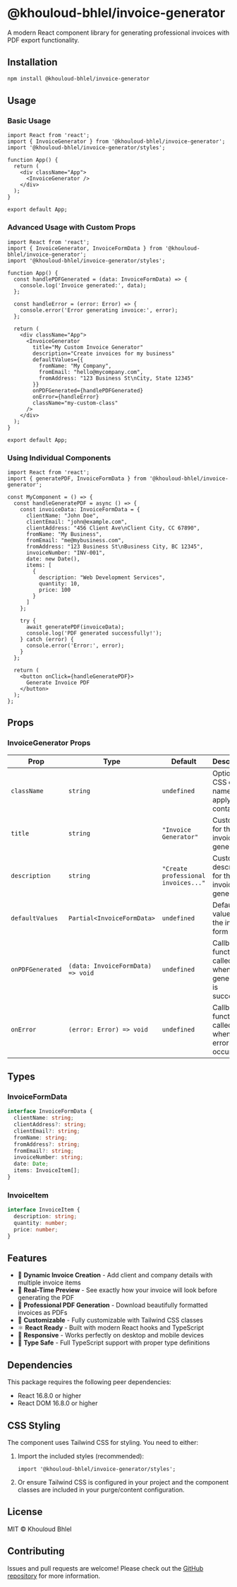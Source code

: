 # @khouloud-bhlel/invoice-generator

A modern React component library for generating professional invoices with PDF export functionality.

## Installation

```bash
npm install @khouloud-bhlel/invoice-generator
```

## Usage

### Basic Usage

```tsx
import React from 'react';
import { InvoiceGenerator } from '@khouloud-bhlel/invoice-generator';
import '@khouloud-bhlel/invoice-generator/styles';

function App() {
  return (
    <div className="App">
      <InvoiceGenerator />
    </div>
  );
}

export default App;
```

### Advanced Usage with Custom Props

```tsx
import React from 'react';
import { InvoiceGenerator, InvoiceFormData } from '@khouloud-bhlel/invoice-generator';
import '@khouloud-bhlel/invoice-generator/styles';

function App() {
  const handlePDFGenerated = (data: InvoiceFormData) => {
    console.log('Invoice generated:', data);
  };

  const handleError = (error: Error) => {
    console.error('Error generating invoice:', error);
  };

  return (
    <div className="App">
      <InvoiceGenerator
        title="My Custom Invoice Generator"
        description="Create invoices for my business"
        defaultValues={{
          fromName: "My Company",
          fromEmail: "hello@mycompany.com",
          fromAddress: "123 Business St\nCity, State 12345"
        }}
        onPDFGenerated={handlePDFGenerated}
        onError={handleError}
        className="my-custom-class"
      />
    </div>
  );
}

export default App;
```

### Using Individual Components

```tsx
import React from 'react';
import { generatePDF, InvoiceFormData } from '@khouloud-bhlel/invoice-generator';

const MyComponent = () => {
  const handleGeneratePDF = async () => {
    const invoiceData: InvoiceFormData = {
      clientName: "John Doe",
      clientEmail: "john@example.com",
      clientAddress: "456 Client Ave\nClient City, CC 67890",
      fromName: "My Business",
      fromEmail: "me@mybusiness.com", 
      fromAddress: "123 Business St\nBusiness City, BC 12345",
      invoiceNumber: "INV-001",
      date: new Date(),
      items: [
        {
          description: "Web Development Services",
          quantity: 10,
          price: 100
        }
      ]
    };

    try {
      await generatePDF(invoiceData);
      console.log('PDF generated successfully!');
    } catch (error) {
      console.error('Error:', error);
    }
  };

  return (
    <button onClick={handleGeneratePDF}>
      Generate Invoice PDF
    </button>
  );
};
```

## Props

### InvoiceGenerator Props

| Prop | Type | Default | Description |
|------|------|---------|-------------|
| `className` | `string` | `undefined` | Optional CSS class name to apply to the container |
| `title` | `string` | `"Invoice Generator"` | Custom title for the invoice generator |
| `description` | `string` | `"Create professional invoices..."` | Custom description for the invoice generator |
| `defaultValues` | `Partial<InvoiceFormData>` | `undefined` | Default values for the invoice form |
| `onPDFGenerated` | `(data: InvoiceFormData) => void` | `undefined` | Callback function called when PDF generation is successful |
| `onError` | `(error: Error) => void` | `undefined` | Callback function called when an error occurs |

## Types

### InvoiceFormData

```typescript
interface InvoiceFormData {
  clientName: string;
  clientAddress?: string;
  clientEmail?: string;
  fromName: string;
  fromAddress?: string;
  fromEmail?: string;
  invoiceNumber: string;
  date: Date;
  items: InvoiceItem[];
}
```

### InvoiceItem

```typescript
interface InvoiceItem {
  description: string;
  quantity: number;
  price: number;
}
```

## Features

- 📝 **Dynamic Invoice Creation** - Add client and company details with multiple invoice items
- 👀 **Real-Time Preview** - See exactly how your invoice will look before generating the PDF
- 📄 **Professional PDF Generation** - Download beautifully formatted invoices as PDFs
- 🎨 **Customizable** - Fully customizable with Tailwind CSS classes
- ⚛️ **React Ready** - Built with modern React hooks and TypeScript
- 📱 **Responsive** - Works perfectly on desktop and mobile devices
- 🎯 **Type Safe** - Full TypeScript support with proper type definitions

## Dependencies

This package requires the following peer dependencies:

- React 16.8.0 or higher
- React DOM 16.8.0 or higher

## CSS Styling

The component uses Tailwind CSS for styling. You need to either:

1. Import the included styles (recommended):
   ```tsx
   import '@khouloud-bhlel/invoice-generator/styles';
   ```

2. Or ensure Tailwind CSS is configured in your project and the component classes are included in your purge/content configuration.

## License

MIT © Khouloud Bhlel

## Contributing

Issues and pull requests are welcome! Please check out the [GitHub repository](https://github.com/Khouloud-Bhlel/invoice-generator) for more information.
